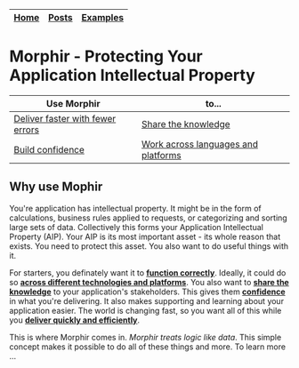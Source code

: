 [Home](/index) | [Posts](posts) | [Examples](../morphir-examples/)
-----|------|------

# **Morphir** - Protecting Your Application Intellectual Property

Use Morphir | to...  
-----|-----
[Deliver faster with fewer errors](./deliver_faster_with_fewer_errors) | [Share the knowledge](./share_the_knowledge)
[Build confidence](./build_confidence) | [Work across languages and platforms](./work_across_languages_and_platforms)


## Why use Mophir
You're application has intellectual property. It might be in the form of calculations, business rules applied to requests, or categorizing and sorting large sets of data.  Collectively this forms your Application Intellectual Property (AIP).  Your AIP is its most important asset - its whole reason that exists.  You need to protect this asset.  You also want to do useful things with it.  

For starters, you definately want it to **[function correctly](./function_correctly)**.  Ideally, it could do so **[across different technologies and platforms](./work_across_languages_and_platforms)**.  You also want to **[share the knowledge](./share_the_knowledge)** to your application's stakeholders. This gives them **[confidence](./build_confidence)** in what you're delivering.  It also makes supporting and learning about your application easier.  The world is changing fast, so you want all of this while you **[deliver quickly and efficiently](./development_automation)**.  

This is where Morphir comes in.  *Morphir treats logic like data*.  This simple concept makes it possible to do all of these things and more.  To learn more ...


